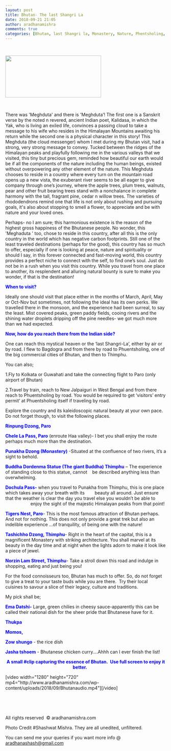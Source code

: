 ```yaml
---
layout: post
title: Bhutan- The last Shangri La
date: 2018-09-21 21:05
author: aradhanamishra
comments: true
categories: [Bhutan, last Shangri la, Monastery, Nature, Phentsholing, Punakha, Thimphu, Tigers nest, Travelogue, unedited, unfiltered photo]
---
```

&nbsp;

<img class="size-medium wp-image-519 aligncenter" src="http://www.aradhanamishra.com/wp-content/uploads/2018/09/Tigernest2-300x131.jpg" alt="" width="300" height="131">

&nbsp;

There was 'Meghduta' and there is 'Meghduta’! The first one is a Sanskrit verse by the noted n revered, ancient Indian poet, Kalidasa, in which the Yak, who is living an exiled life, convinces a passing cloud to take a message to his wife who resides in the Himalayan Mountains awaiting his return while the second one is a physical character in this story! This Meghduta (the cloud messenger) whom I met during my Bhutan visit, had a strong, very strong message to convey. Tucked between the ridges of the Himalayan peaks and playfully following me in the various valleys that we visited, this tiny but precious gem, reminded how beautiful our earth would be if all the components of the nature including the human beings, existed without overpowering any other element of the nature. This Meghduta chooses to reside in a country where every turn on the mountain road opens up a new vista, the exuberant river seems to be all eager to give company through one’s journey, where the apple trees, plum trees, walnuts, pear and other fruit bearing trees stand with a nonchalance in complete harmony with the tall, fragrant pine, cedar n willow trees. The varieties of rhododendrons remind one that life is not only about rushing and pursuing goals, it's also about stopping to smell a flower, to appreciate and be with nature and your loved ones.

Perhaps- no I am sure; this harmonious existence is the reason of the highest gross happiness of the Bhutanese people. No wonder, this 'Meghaduta ' too, chose to reside in this country, after all this is the only country in the world which has negative carbon footprints. Still one of the least traveled destinations (perhaps for the good), this country has so much to offer, especially if one is looking at peace, nature and spirituality or should I say, in this forever connected and fast-moving world, this country provides a perfect niche to connect with the self, to find one’s soul. Just do not be in a rush when you visit this country. While you travel from one place to another, its resplendent and alluring natural bounty is sure to make you wonder, if that is the destination!

<strong><span style="color: #0000ff;">When to visit?</span></strong>

Ideally one should visit that place either in the months of March, April, May or Oct-Nov but sometimes, not following the ideal has its own perks. We travelled there in the monsoon, and the experience had been surreal, to say the least. Mist covered peaks, green paddy fields, cooing rivers and the shining water droplets dripping off the pine needles- we got much more than we had expected.

<strong><span style="color: #0000ff;">Now, how do you reach there from the Indian side?</span></strong>

One can reach this mystical heaven or the ‘last Shangri-La’, either by air or by road. I flew to Bagdogra and from there by road to Phuentsholing, one of the big commercial cities of Bhutan, and then to Thimphu.

You can also;

1.Fly to Kolkata or Guwahati and take the connecting flight to Paro (only airport of Bhutan)

2.Travel by train, reach to New Jalpaiguri in West Bengal and from there reach to Phuentsholing by road. You would be required to get ‘visitors’ entry permit’ at Phuentsholing itself if traveling by road.

Explore the country and its kaleidoscopic natural beauty at your own pace. Do not forget though, to visit the following places.

<strong><span style="color: #0000ff;">Rinpung Dzong, Paro</span></strong>

<strong><span style="color: #0000ff;">Chele La Pass, Paro</span></strong> (enroute Haa valley)- I bet you shall enjoy the route perhaps much more than the destination.

<span style="color: #0000ff;"><strong>Punakha Dzong (Monastery)</strong></span> -Situated at the confluence of two rivers, it’s a sight to behold.

<strong><span style="color: #0000ff;">Buddha Dordenma Statue (The giant Buddha) Thimphu</span></strong> – The experience of standing close to this statue, cannot&nbsp; &nbsp; be described anything less than overwhelming.

<strong><span style="color: #0000ff;">Dochula Pass-</span></strong> when you travel to Punakha from Thimphu, this is one place which takes away your breath with its&nbsp; &nbsp; &nbsp; &nbsp; beauty all around. Just ensure that the weather is clear the day you travel else you wouldn’t be able to&nbsp; &nbsp; &nbsp; &nbsp; &nbsp; &nbsp; &nbsp; &nbsp; &nbsp; &nbsp; &nbsp; &nbsp; &nbsp; &nbsp; enjoy the sight of the majestic Himalayan peaks from that point!

<strong><span style="color: #0000ff;">Tigers Nest, Paro</span></strong>- This is the most famous attraction of Bhutan perhaps. And not for nothing. This does not only provide a great trek but also an indelible experience …of tranquility, of being one with the nature!

<strong><span style="color: #0000ff;">Tashichho Dzong, Thimphu</span></strong>- Right in the heart of the capital, this is a magnificent Monastery with striking architecture. You shall marvel at its beauty in the day time and at night when the lights adorn to make it look like a piece of jewel.

<strong><span style="color: #0000ff;">Norzin Lam Street, Thimphu</span></strong>- Take a stroll down this road and indulge in shopping, eating and just being you!

For the food connoisseurs too, Bhutan has much to offer. So, do not forget to give a treat to your taste buds while you are there.&nbsp; Try their local cuisines to savour a slice of their legacy, culture and traditions.

My pick shall be;

<span style="color: #0000ff;"><strong>Ema Datshi-</strong></span> Large, green chilies in cheesy sauce-apparently this can be called their national dish for the sheer pride that Bhutanese have for it.

<strong><span style="color: #0000ff;">Thukpa</span></strong>

<span style="color: #0000ff;"><strong>Momos,</strong></span>

<strong><span style="color: #0000ff;">Zow shungo</span></strong> - the rice dish

<span style="color: #0000ff;"><strong>Jasha tshoem</strong></span> - Bhutanese chicken curry….Ahhh can I ever finish the list!
<p style="text-align: center;"><strong><span style="color: #0000ff;">A small #clip capturing the essence of Bhutan.&nbsp; Use full screen to enjoy it better.&nbsp; &nbsp;</span> &nbsp; &nbsp; &nbsp; &nbsp;</strong></p>
[video width="1280" height="720" mp4="http://www.aradhanamishra.com/wp-content/uploads/2018/09/Bhutanaudio.mp4"][/video]

&nbsp;

&nbsp;

All rights reserved&nbsp; © aradhanamishra.com

Photo Credit #Shashwat Mishra. They are all unedited, unfiltered.

You can send me your queries if you want more info @ aradhanashash@gmail.com
